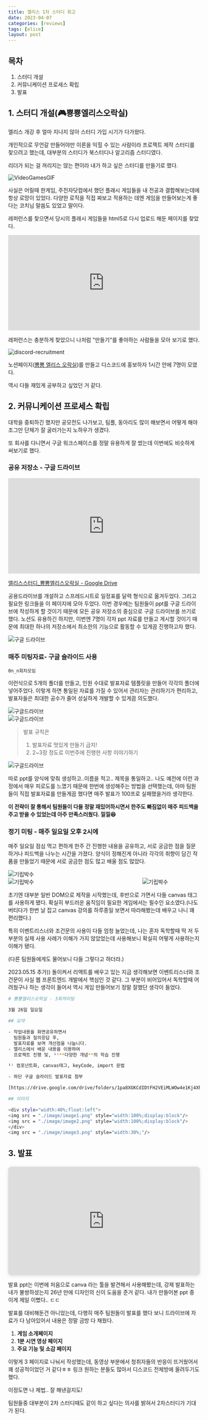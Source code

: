 ```yaml
---
title: 엘리스 1차 스터디 회고
date: 2023-04-07
categories: [reviews]
tags: [elice]
layout: post
---
```


## 목차
1. 스터디 개설
2. 커뮤니케이션 프로세스 확립
3. 발표


## 1. 스터디 개설(🎮뿅뿅엘리스오락실)

엘리스 개강 후 얼마 지나지 않아 스터디 가입 시기가 다가왔다.

개인적으로 무언갈 만들어야만 이론을 익힐 수 있는 사람이라 프로젝트 제작 스터디를 찾으려고 했는데, 대부분의 스터디가 북스터디나 알고리즘 스터디였다.

리더가 되는 걸 꺼리지는 않는 편이라 내가 하고 싶은 스터디를 만들기로 했다.

![VideoGamesGIF](https://yubinshin.s3.ap-northeast-2.amazonaws.com/2023-04-07-elice-1st-study-review/bmo.gif)


사실은 어릴때 한게임, 주전자닷컴에서 했던 플래시 게임들을 내 전공과 결합해보는데에 항상 로망이 있었다. 다양한 로직을 직접 짜보고 적용하는 데엔 게임을 만들어보는게 좋다는 코치님 말씀도 있었고 말이다.

레퍼런스를 찾으면서 당시의 플래시 게임들을 html5로 다시 업로드 해둔 페이지를 찾았다.

<iframe width="100%" height="250" src="https://vidkidz.tistory.com/" frameborder="0" allow="accelerometer; autoplay; encrypted-media; gyroscope; picture-in-picture" allowfullscreen></iframe>

레퍼런스는 충분하게 찾았으니 나처럼 "만들기"를 좋아하는 사람들을 모아 보기로 했다.

![discord-recruitment](https://yubinshin.s3.ap-northeast-2.amazonaws.com/2023-04-07-elice-1st-study-review/discord-recruitment.png)

노션페이지([뿅뿅 엘리스 오락실](https://www.notion.so/ac38d3606fc74cf0b75312635bb98e48?pvs=21))를 만들고 디스코드에 홍보하자 1시간 안에 7명이 모였다.

역시 다들 재밌게 공부하고 싶었던 거 같다.

## 2. 커뮤니케이션 프로세스 확립

대학을 중퇴하긴 했지만 공모전도 나가보고, 팀플, 동아리도 많이 해보면서 어떻게 해야 조그만 단체가 잘 굴러가는지 노하우가 생겼다.

또 회사를 다니면서 구글 워크스페이스를 정말 유용하게 잘 썼는데 이번에도 비슷하게 써보기로 했다.

### 공유 저장소 - 구글 드라이브


<iframe width="100%" height="250" src="https://drive.google.com/drive/folders/1h10EQsFRmdsFfGudeATtsO4niHdQrtVS" frameborder="0" allow="accelerometer; autoplay; encrypted-media; gyroscope; picture-in-picture" allowfullscreen></iframe>

[엘리스스터디\_뿅뿅엘리스오락실 - Google Drive](https://drive.google.com/drive/folders/1h10EQsFRmdsFfGudeATtsO4niHdQrtVS)

공용드라이브를 개설하고 스프레드시트로 일정표를 달력 형식으로 옮겨두었다. 그리고 필요한 링크들을 이 페이지에 모아 두었다. 이번 경우에는 팀원들이 ppt를 구글 드라이브에 작성하게 할 것이기 때문에 모든 공유 저장소의 중심으로 구글 드라이브를 쓰기로 했다.
노션도 유용하긴 하지만, 이번엔 7명이 각자 ppt 자료를 만들고 게시할 것이기 때문에 최대한 하나의 저장소에서 최소한의 기능으로 활동할 수 있게끔 진행하고자 했다.

   <div style="width: 80%;">
      <img src="https://user-images.githubusercontent.com/68121478/270211906-2112f9ad-7725-4352-be47-4cd4b1d51445.png" alt="구글 드라이브">
   </div>


### 매주 미팅자료- 구글 슬라이드 사용

`0n_n회차모임`

이런식으로 5개의 폴더를 만들고, 인원 수대로 발표자료 템플릿을 만들어 각각의 폴더에 넣어주었다. 이렇게 하면 통일된 자료를 가질 수 있어서 관리자는 관리하기가 편리하고, 발표자들은 최대한 공수가 줄어 성실하게 개발할 수 있게끔 의도했다.

   <div style="width: 80%;">
      <img src="https://user-images.githubusercontent.com/68121478/270211909-9aff52c4-8db9-476f-8af0-3a82816a9ab5.png" alt="구글드라이브">
   </div>

   <div style="width: 80%;">
      <img src="https://user-images.githubusercontent.com/68121478/270211913-f47ba3fb-9f3e-4842-99bf-21580154c86a.png" alt="구글드라이브">
   </div>


> 발표 규칙은
>
> 1. 발표자료 멋있게 만들기 금지! <br/>
> 2. 2~3장 정도로 이번주에 진행한 사항 이야기하기



   <div style="width: 80%;">
      <img src="https://user-images.githubusercontent.com/68121478/270211915-63059296-6abf-44c6-8bd6-17fad8521af1.png" alt="구글드라이브">
   </div>

따로 ppt를 양식에 맞춰 생성하고..이름을 적고.. 제목을 통일하고.. 나도 예전에 이런 과정에서 매우 피로도를 느꼈기 때문에 한번에 생성해주는 방법을 선택했는데, 아마 팀원들이 직접 발표자료를 만들게끔 했다면 매주 발표가 100프로 실패했을거라 생각한다.

**이 전략이 잘 통해서 팀원들이 다들 정말 재밌어하시면서 한주도 빠짐없이 매주 피드백을 주고 받을 수 있었는데 아주 만족스러웠다. 낄낄😆**

###  정기 미팅 - 매주 일요일 오후 2시에

매주 일요일 점심 먹고 편하게 한주 간 진행한 내용을 공유하고, 서로 궁금한 점을 질문하거나 피드백을 나누는 시간을 가졌다. 양식이 정해진게 아니라 각각의 취향이 담긴 작품을 만들었기 때문에 서로 궁금한 점도 많고 배울 점도 많았다.

   <div style="width: 80%;">
      <img src="https://yubinshin.s3.ap-northeast-2.amazonaws.com/2023-04-07-elice-1st-study-review/1.png" alt="기립박수">
   </div>

   <div style="display: flex; align-items : center;">
   <div style="width: 70%;">
      <img src="https://yubinshin.s3.ap-northeast-2.amazonaws.com/2023-04-07-elice-1st-study-review/2.png" alt="기립박수">
   </div>

   <div style="width: 30%;">
      <img src="https://yubinshin.s3.ap-northeast-2.amazonaws.com/2023-04-07-elice-1st-study-review/3.png" alt="기립박수">
   </div>
   </div>


초기엔 대부분 일반 DOM으로 제작을 시작했는데, 후반으로 가면서 다들 canvas 태그를 사용하게 됐다. 확실히 부드러운 움직임이 필요한 게임에서는 필수인 요소였다.(나도 버티다가 한번 날 잡고 canvas 강의를 하루종일 보면서 따라해봤는데 배우고 나니 꽤 편리했다.)

특히 이벤트리스너와 조건문의 사용이 다들 엄청 늘었는데, 나는 혼자 독학할때 딱 저 두 부분의 실제 사용 사례가 이해가 가지 않았었는데 사용해보니 확실히 어떻게 사용하는지 이해가 됐다.

(다른 팀원들에게도 물어보니 다들 그렇다고 하더라.)

2023.05.15 추가))
돌이켜서 리액트를 배우고 있는 지금 생각해보면 이벤트리스너와 조건문이 사실 웹 프론트엔드 개발에서 핵심인 것 같다. 그 부분이 비어있어서 독학할때 어려웠구나 하는 생각이 들어서 역시 게임 만들어보기 정말 잘했단 생각이 들었다.

```bash
# 뿅뿅엘리스오락실 - 3회차미팅

3월 26일 일요일

## 요약

- 작업내용을 화면공유하면서
  팀원들과 질의응답 후,
  발표자료를 보며 개선점을 나눕니다.
- 엘리스에서 배운 내용을 이용하여
  프로젝트 진행 및, ¹⁾**다양한 개념**의 학습 진행

¹⁾ 컴포넌트화, canvas태그, keyCode, import 문법

- 하단 구글 슬라이드 발표자료 첨부

[https://drive.google.com/drive/folders/1pa8XGKCdIDtFH2VEiMLWOw4e1Kj4Xh9y](https://drive.google.com/drive/folders/1pa8XGKCdIDtFH2VEiMLWOw4e1Kj4Xh9y)

## 이미지

<div style="width:40%;float:left">
<img src = "./image/image1.png" style="width:100%;display:block"/>
<img src = "./image/image2.png" style="width:100%;display:block"/>
</div>
<img src = "./image/image3.png" style="width:30%;"/>
```

## 3. 발표

<!-- ![https://media1.giphy.com/media/Me7lzS74DC9ZtIcKhu/giphy.gif?cid=7941fdc64pzcattfsoutwipbf5ob9i6bt11l1n89i3ci8mgd&ep=v1_gifs_search&rid=giphy.gif&ct=g](https://media1.giphy.com/media/Me7lzS74DC9ZtIcKhu/giphy.gif?cid=7941fdc64pzcattfsoutwipbf5ob9i6bt11l1n89i3ci8mgd&ep=v1_gifs_search&rid=giphy.gif&ct=g)

발표 안해도 된다고 했으면서 😭

![Untitled](https://github-production-user-asset-6210df.s3.amazonaws.com/68121478/270211916-7a1151c7-f3c0-4d00-864d-580a5fbfd971.png)

후.. 
원래는 내가 발표까지 할 생각이 없었고, 팀원들 중에 발표 희망하는 사람이 있다면 발표 자료 준비해드리고 응원할 생각이었다. 첫주차부터 팀원들한테 발표하고 싶다면 말씀하시라고 이야기해뒀는데.. 
발표 전 주에 갑자기 모든 팀 발표로 변경되어서 강제로 발표를 준비하게 됐다.
🤯 후.. 그래서 일단 강의 진도는 다 내려놓고 발표 ppt 준비하고, 대본 쓰고 발표를 했다. -->

<div style="position: relative; width: 100%; height: 0; padding-top: 56.2500%;
 padding-bottom: 0; box-shadow: 0 2px 8px 0 rgba(63,69,81,0.16); margin-top: 1.6em; margin-bottom: 0.9em; overflow: hidden;
 border-radius: 8px; will-change: transform;">
  <iframe loading="lazy" style="position: absolute; width: 100%; height: 100%; top: 0; left: 0; border: none; padding: 0;margin: 0;"
    src="https:&#x2F;&#x2F;www.canva.com&#x2F;design&#x2F;DAFfsUWGwRg&#x2F;view?embed" allowfullscreen="allowfullscreen" allow="fullscreen">
  </iframe>
</div>

발표 ppt는 이번에 처음으로 canva 라는 툴을 발견해서 사용해봤는데, 강제 발표하는 내가 불쌍하셨는지 26년 만에 디자인의 신이 도움을 준거 같다. 내가 만들어본 ppt 중 이게 제일 이뻤다.. ㄷㄷ

발표를 대비해둔건 아니었는데, 다행히 매주 팀원들이 발표를 했다 보니 드라이브에 자료가 다 남아있어서 내용은 정말 금방 다 채웠다.

1. **게임 소개페이지**
2. **1분 시연 영상 페이지**
3. **주요 기능 및 소감 페이지**

이렇게 3 페이지로 나눠서 작성했는데, 동영상 부분에서 청취자들의 반응이 뜨거웠어서 꽤 성공적이었던 거 같다ㅎㅎ 링크 원하는 분들도 많아서 디스코드 전체방에 올려두기도 했다.

이정도면 나 제법.. 잘 해낸걸지도!

팀원들중 대부분이 2차 스터디때도 같이 하고 싶다는 의사를 밝혀서 2차스터디가 기대가 된다.

<!-- ## 배포링크

[https://muzic-toktok.du.r.appspot.com/](https://muzic-toktok.du.r.appspot.com/)

![Untitled](https://user-images.githubusercontent.com/68121478/270211921-4cd2712b-b5c5-4fb7-b92e-bae68ea8d9c4.png)
 -->
